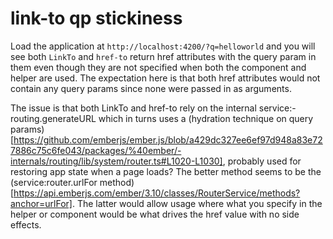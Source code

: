 # link-to qp stickiness

Load the application at `http://localhost:4200/?q=helloworld` and you will see both `LinkTo` and `href-to` return href attributes with the query param in them even though they are not specified when both the component and helper are used. The expectation here is that both href attributes would not contain any query params since none were passed in as arguments.

The issue is that both LinkTo and href-to rely on the internal service:-routing.generateURL which in turns uses a (hydration technique on query params)[https://github.com/emberjs/ember.js/blob/a429dc327ee6ef97d948a83e727886c75c6fe043/packages/%40ember/-internals/routing/lib/system/router.ts#L1020-L1030], probably used for restoring app state when a page loads? The better method seems to be the (service:router.urlFor method)[https://api.emberjs.com/ember/3.10/classes/RouterService/methods?anchor=urlFor]. The latter would allow usage where what you specify in the helper or component would be what drives the href value with no side effects.
